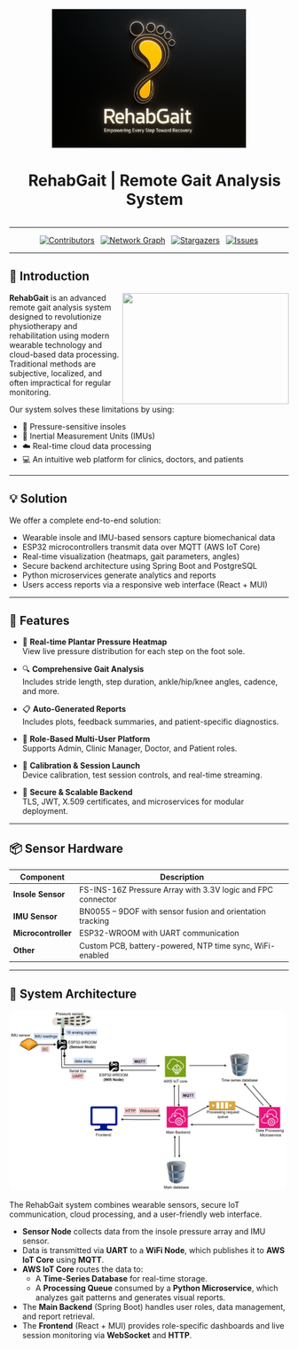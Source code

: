 <div align="center">
  <img src="/docs/images/logo1.png" alt="Rehab Gait Logo" width="350" height="250">
  <h1 style="display: inline-block; margin-left: 20px;">RehabGait | Remote Gait Analysis System</h1>
</div>

___

<div align="center">

[![Contributors][contributors-shield]](https://github.com/cepdnaclk/e20-3yp-Remote-Gait-Analysis/graphs/contributors)&ensp;
[![Network Graph][forks-shield]](https://github.com/cepdnaclk/e20-3yp-Remote-Gait-Analysis/network)&ensp;
[![Stargazers][stars-shield]](https://github.com/cepdnaclk/e20-3yp-Remote-Gait-Analysis/stargazers)&ensp;
[![Issues][issues-shield]](https://github.com/cepdnaclk/e20-3yp-Remote-Gait-Analysis/issues)

</div>

<!-- MARKDOWN LINKS & IMAGES -->
[contributors-shield]: https://img.shields.io/github/contributors/cepdnaclk/e20-3yp-Remote-Gait-Analysis.svg?style=for-the-badge
[forks-shield]: https://img.shields.io/github/forks/cepdnaclk/e20-3yp-Remote-Gait-Analysis.svg?style=for-the-badge
[stars-shield]: https://img.shields.io/github/stars/cepdnaclk/e20-3yp-Remote-Gait-Analysis.svg?style=for-the-badge
[issues-shield]: https://img.shields.io/github/issues/cepdnaclk/e20-3yp-Remote-Gait-Analysis.svg?style=for-the-badge

---

## 🧠 Introduction

<img src="/docs/images/remote-healthcare.jpg" width="300" height="200" align="right">

**RehabGait** is an advanced remote gait analysis system designed to revolutionize physiotherapy and rehabilitation using modern wearable technology and cloud-based data processing. Traditional methods are subjective, localized, and often impractical for regular monitoring.

Our system solves these limitations by using:
- 🦶 Pressure-sensitive insoles
- 🧭 Inertial Measurement Units (IMUs)
- ☁️ Real-time cloud data processing
- 💻 An intuitive web platform for clinics, doctors, and patients

---

## 💡 Solution

We offer a complete end-to-end solution:
- Wearable insole and IMU-based sensors capture biomechanical data
- ESP32 microcontrollers transmit data over MQTT (AWS IoT Core)
- Real-time visualization (heatmaps, gait parameters, angles)
- Secure backend architecture using Spring Boot and PostgreSQL
- Python microservices generate analytics and reports
- Users access reports via a responsive web interface (React + MUI)

---

## 🚀 Features

- 👣 **Real-time Plantar Pressure Heatmap**  
  View live pressure distribution for each step on the foot sole.

- 🔍 **Comprehensive Gait Analysis**  
  Includes stride length, step duration, ankle/hip/knee angles, cadence, and more.

- 📋 **Auto-Generated Reports**  
  Includes plots, feedback summaries, and patient-specific diagnostics.

- 👥 **Role-Based Multi-User Platform**  
  Supports Admin, Clinic Manager, Doctor, and Patient roles.

- 🧪 **Calibration & Session Launch**  
  Device calibration, test session controls, and real-time streaming.

- 🔐 **Secure & Scalable Backend**  
  TLS, JWT, X.509 certificates, and microservices for modular deployment.

---

## 📦 Sensor Hardware

| Component              | Description |
|------------------------|-------------|
| **Insole Sensor**      | FS-INS-16Z Pressure Array with 3.3V logic and FPC connector |
| **IMU Sensor**         | BN0055 – 9DOF with sensor fusion and orientation tracking |
| **Microcontroller**    | ESP32-WROOM with UART communication |
| **Other**              | Custom PCB, battery-powered, NTP time sync, WiFi-enabled |

---


## 📐 System Architecture

<img src="/docs/images/architecture-diagrams/arch diagram.png" width="500" alt="RehabGait System Architecture" />

The RehabGait system combines wearable sensors, secure IoT communication, cloud processing, and a user-friendly web interface.

- **Sensor Node** collects data from the insole pressure array and IMU sensor.
- Data is transmitted via **UART** to a **WiFi Node**, which publishes it to **AWS IoT Core** using **MQTT**.
- **AWS IoT Core** routes the data to:
  - A **Time-Series Database** for real-time storage.
  - A **Processing Queue** consumed by a **Python Microservice**, which analyzes gait patterns and generates visual reports.
- The **Main Backend** (Spring Boot) handles user roles, data management, and report retrieval.
- The **Frontend** (React + MUI) provides role-specific dashboards and live session monitoring via **WebSocket** and **HTTP**.


